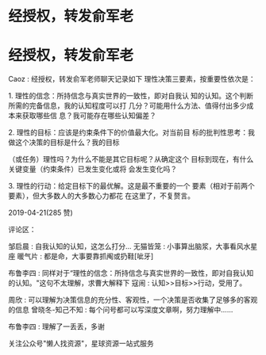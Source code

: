 # 经授权，转发俞军老

# 经授权，转发俞军老

Caoz : 经授权，转发俞军老师聊天记录如下 理性决策三要素，按重要性依次是：

1\. 理性的信念：所持信念与真实世界的一致性，即对自我认 知的认知。这个判断所需的完备信息，我的认知程度可以打 几分？可能用什么方法、值得付出多少成本来获取哪些信 息？我可能存在哪些认知偏差？

2\. 理性的目标：应该是约束条件下的价值最大化。对当前目 标的批判性思考：我做这个决策的目标是什么？我的目标

（或任务）理性吗？为什么不能是其它目标呢？从确定这个 目标到现在，有什么关键变量（约束条件）已发生变化或将 会发生变化吗？

3\. 理性的行动：给定目标下的最优解。这是最不重要的一个 要素（相对于前两个要素），但大多数人的大多数心力都花 在这里了，不复赘言。

2019-04-21(285 赞)

评论区：

邹启晨 : 自我认知的认知，这怎么打分... 无猫皆笼 : 小事算出脑浆，大事看风水星座 暖气片 : 都是命，大事要靠抓阄或扔鞋[呲牙]

布鲁李四 : 同样对于“理性的信念：所持信念与真实世界的一致性，即对自我认知的认知。"这句不太理解，求曹大解释下 寇闹 : 认知>>目标>>行动，受用了。

周欣 : 可以理解为决策信息的充分性、客观性，一个决策是否收集了足够多的客观的信息 曾晓冬-知己不知 : 每个问号都可以写深度文章啊，努力理解中……

布鲁李四 : 理解了一丢丢，多谢

关注公众号"懒人找资源"，星球资源一站式服务